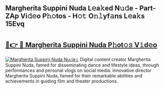 ## Margherita Suppini Nuda L𝚎a𝚔ed N𝚞𝚍e - Part-ZAp Vi𝚍𝚎o P𝚑𝚘tos - H𝚘𝚝 O𝚗𝚕yf𝚊ns L𝚎a𝚔s 15Evq

# <h2><a href="http://kf63z6.oniu.top/?m=Margherita+Suppini+Nuda">🔗👉 🔴 Margherita Suppini Nuda P𝚑ot𝚘𝚜 V𝚒d𝚎o</a></h2>

[![Margherita Suppini Nuda Nu𝚍e𝚜](https://i.imgur.com/0qMVB7G.gif)](http://kf63z6.oniu.top/?m=Margherita+Suppini+Nuda)
Digital content creator Margherita Suppini Nuda, famed for disseminating dance and lifestyle ideas, through performances and personal vlogs on social media. Innovative director Margherita Suppini Nuda, famed for their remarkable abilities and achievements in guiding film and theater productions.  
